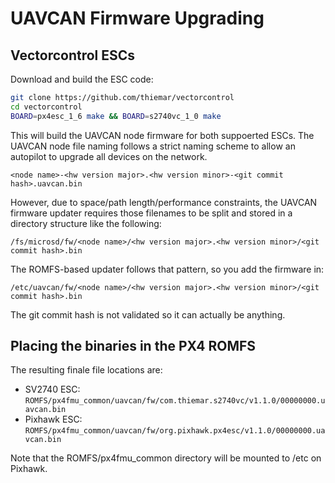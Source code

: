 # UAVCAN Firmware Upgrading

## Vectorcontrol ESCs

Download and build the ESC code:

<div class="host-code"></div>

```sh
git clone https://github.com/thiemar/vectorcontrol
cd vectorcontrol
BOARD=px4esc_1_6 make && BOARD=s2740vc_1_0 make
```

This will build the UAVCAN node firmware for both suppoerted ESCs. The UAVCAN node file naming
follows a strict naming scheme to allow an autopilot to upgrade all devices on the network.

  ```<node name>-<hw version major>.<hw version minor>-<git commit hash>.uavcan.bin```

However, due to space/path length/performance constraints, the UAVCAN firmware updater requires those filenames to be split and stored in a directory structure like the following:

  ```/fs/microsd/fw/<node name>/<hw version major>.<hw version minor>/<git commit hash>.bin```

The ROMFS-based updater follows that pattern, so you add the firmware in:

  ```/etc/uavcan/fw/<node name>/<hw version major>.<hw version minor>/<git commit hash>.bin```

The git commit hash is not validated so it can actually be anything.

## Placing the binaries in the PX4 ROMFS

The resulting finale file locations are:

  * SV2740 ESC: ```ROMFS/px4fmu_common/uavcan/fw/com.thiemar.s2740vc/v1.1.0/00000000.uavcan.bin```
  * Pixhawk ESC: ```ROMFS/px4fmu_common/uavcan/fw/org.pixhawk.px4esc/v1.1.0/00000000.uavcan.bin```

Note that the ROMFS/px4fmu_common directory will be mounted to /etc on Pixhawk.
